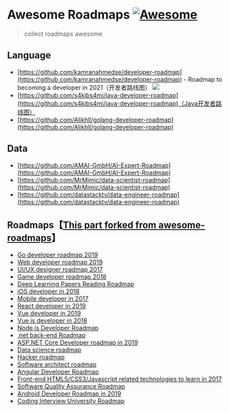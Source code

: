 # Awesome Roadmaps [![Awesome](https://cdn.rawgit.com/sindresorhus/awesome/d7305f38d29fed78fa85652e3a63e154dd8e8829/media/badge.svg)](https://github.com/sindresorhus/awesome)
> collect roadmaps awesome

## Language
- [https://github.com/kamranahmedse/developer-roadmap](https://github.com/kamranahmedse/developer-roadmap) - Roadmap to becoming a developer in 2021（开发者路线图） [<img src="https://img.shields.io/badge/Roadmap-2021-yellowgreen.svg">](https://github.com/kamranahmedse/developer-roadmap)
- [https://github.com/s4kibs4mi/java-developer-roadmap](https://github.com/s4kibs4mi/java-developer-roadmap)（Java开发者路线图）
- [https://github.com/Alikhll/golang-developer-roadmap](https://github.com/Alikhll/golang-developer-roadmap)
## Data
- [https://github.com/AMAI-GmbH/AI-Expert-Roadmap](https://github.com/AMAI-GmbH/AI-Expert-Roadmap)
- [https://github.com/MrMimic/data-scientist-roadmap](https://github.com/MrMimic/data-scientist-roadmap)
- [https://github.com/datastacktv/data-engineer-roadmap](https://github.com/datastacktv/data-engineer-roadmap)

## Roadmaps【[This part forked from awesome-roadmaps](https://github.com/orsanawwad/awesome-roadmaps)】 
* [Go developer roadmap 2019](https://github.com/Alikhll/golang-developer-roadmap)
* [Web developer roadmap 2019](https://github.com/kamranahmedse/developer-roadmap)
* [UI/UX designer roadmap 2017](https://github.com/togiberlin/ui-ux-designer-roadmap)
* [Game developer roadmap 2018](https://github.com/utilForever/game-developer-roadmap)
* [Deep Learning Papers Reading Roadmap](https://github.com/floodsung/Deep-Learning-Papers-Reading-Roadmap)
* [iOS developer in 2018](https://github.com/BohdanOrlov/iOS-Developer-Roadmap)
* [Mobile developer in 2017](https://github.com/godrm/mobile-developer-roadmap)
* [React developer in 2019](https://github.com/adam-golab/react-developer-roadmap)
* [Vue developer in 2019](https://github.com/marekbrainhub/vue-developer-roadmap)
* [Vue.js developer in 2018](https://github.com/flaviocopes/vue-developer-roadmap)
* [Node.js Developer Roadmap](https://github.com/aliyr/Nodejs-Developer-Roadmap)
* [.net back-end Roadmap](https://github.com/saifaustcse/.net-developer-roadmap)
* [ASP.NET Core Developer roadmap in 2019](https://github.com/MoienTajik/AspNetCore-Developer-Roadmap)
* [Data science roadmap](https://github.com/MrMimic/data-scientist-roadmap)
* [Hacker roadmap](https://github.com/Sundowndev/hacker-roadmap)
* [Software architect roadmap](https://github.com/AlaaAttya/software-architect-roadmap)
* [Angular Developer Roadmap](https://github.com/sulco/angular-developer-roadmap)
* [Front-end HTML5/CSS3/Javascript related technologies to learn in 2017](https://github.com/ManzDev/roadmap-web-developer-2017)
* [Software Quality Assurance Roadmap](https://github.com/anas-qa/Quality-Assurance-Road-Map)
* [Android Developer Roadmap in 2019](https://github.com/anacoimbrag/android-developer-roadmap)
* [Coding Interview University Roadmap](https://github.com/jwasham/coding-interview-university)
